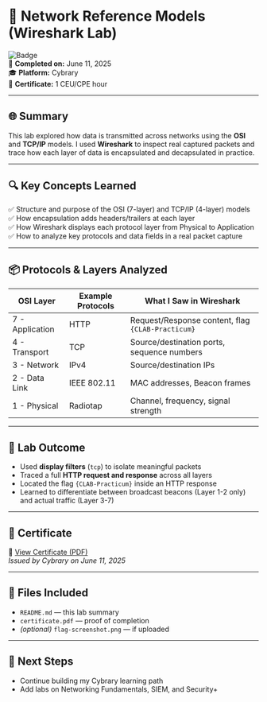 # 🧠 Network Reference Models (Wireshark Lab)

![Badge](https://img.shields.io/badge/Status-Completed-brightgreen)  
📅 **Completed on:** June 11, 2025  
🎓 **Platform:** Cybrary  
📜 **Certificate:** 1 CEU/CPE hour

---

## 🌐 Summary

This lab explored how data is transmitted across networks using the **OSI** and **TCP/IP** models. I used **Wireshark** to inspect real captured packets and trace how each layer of data is encapsulated and decapsulated in practice.

---

## 🔍 Key Concepts Learned

✅ Structure and purpose of the OSI (7-layer) and TCP/IP (4-layer) models  
✅ How encapsulation adds headers/trailers at each layer  
✅ How Wireshark displays each protocol layer from Physical to Application  
✅ How to analyze key protocols and data fields in a real packet capture

---

## 📦 Protocols & Layers Analyzed

| OSI Layer | Example Protocols | What I Saw in Wireshark |
|-----------|--------------------|--------------------------|
| 7 - Application | HTTP | Request/Response content, flag `{CLAB-Practicum}` |
| 4 - Transport | TCP | Source/destination ports, sequence numbers |
| 3 - Network | IPv4 | Source/destination IPs |
| 2 - Data Link | IEEE 802.11 | MAC addresses, Beacon frames |
| 1 - Physical | Radiotap | Channel, frequency, signal strength |

---

## 🧪 Lab Outcome

- Used **display filters** (`tcp`) to isolate meaningful packets  
- Traced a full **HTTP request and response** across all layers  
- Located the flag `{CLAB-Practicum}` inside an HTTP response  
- Learned to differentiate between broadcast beacons (Layer 1-2 only) and actual traffic (Layer 3-7)

---

## 🏅 Certificate

📄 [View Certificate (PDF)](./certificate.pdf)  
*Issued by Cybrary on June 11, 2025*

---

## 📁 Files Included

- `README.md` — this lab summary  
- `certificate.pdf` — proof of completion  
- *(optional)* `flag-screenshot.png` — if uploaded

---

## 🚀 Next Steps

- Continue building my Cybrary learning path  
- Add labs on Networking Fundamentals, SIEM, and Security+

